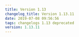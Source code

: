 ```yaml
---
title: Version 1.13
changelog_title: Version 1.13.11
date: 2019-07-08 09:56:56 
tags: changelogs 1.13 deprecated
version: 1.13.11
---
```

<script src="https://gist.github.com/spinnaker-release/5a0199c148826b688ffad5949e050654.js"/>

